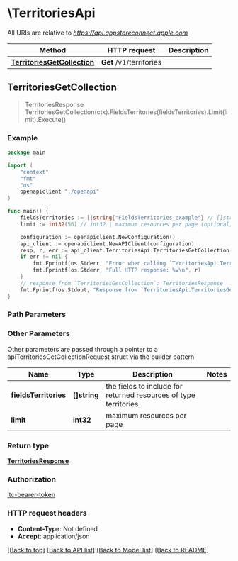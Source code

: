 # \TerritoriesApi

All URIs are relative to *https://api.appstoreconnect.apple.com*

Method | HTTP request | Description
------------- | ------------- | -------------
[**TerritoriesGetCollection**](TerritoriesApi.md#TerritoriesGetCollection) | **Get** /v1/territories | 



## TerritoriesGetCollection

> TerritoriesResponse TerritoriesGetCollection(ctx).FieldsTerritories(fieldsTerritories).Limit(limit).Execute()



### Example

```go
package main

import (
    "context"
    "fmt"
    "os"
    openapiclient "./openapi"
)

func main() {
    fieldsTerritories := []string{"FieldsTerritories_example"} // []string | the fields to include for returned resources of type territories (optional)
    limit := int32(56) // int32 | maximum resources per page (optional)

    configuration := openapiclient.NewConfiguration()
    api_client := openapiclient.NewAPIClient(configuration)
    resp, r, err := api_client.TerritoriesApi.TerritoriesGetCollection(context.Background()).FieldsTerritories(fieldsTerritories).Limit(limit).Execute()
    if err != nil {
        fmt.Fprintf(os.Stderr, "Error when calling `TerritoriesApi.TerritoriesGetCollection``: %v\n", err)
        fmt.Fprintf(os.Stderr, "Full HTTP response: %v\n", r)
    }
    // response from `TerritoriesGetCollection`: TerritoriesResponse
    fmt.Fprintf(os.Stdout, "Response from `TerritoriesApi.TerritoriesGetCollection`: %v\n", resp)
}
```

### Path Parameters



### Other Parameters

Other parameters are passed through a pointer to a apiTerritoriesGetCollectionRequest struct via the builder pattern


Name | Type | Description  | Notes
------------- | ------------- | ------------- | -------------
 **fieldsTerritories** | **[]string** | the fields to include for returned resources of type territories | 
 **limit** | **int32** | maximum resources per page | 

### Return type

[**TerritoriesResponse**](TerritoriesResponse.md)

### Authorization

[itc-bearer-token](../README.md#itc-bearer-token)

### HTTP request headers

- **Content-Type**: Not defined
- **Accept**: application/json

[[Back to top]](#) [[Back to API list]](../README.md#documentation-for-api-endpoints)
[[Back to Model list]](../README.md#documentation-for-models)
[[Back to README]](../README.md)

